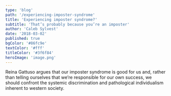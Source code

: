 ```yaml
---
type: 'blog'
path: '/experiencing-imposter-syndrome'
title: 'Experiencing imposter syndrome?'
subtitle: 'That’s probably because you’re an imposter'
author: 'Caleb Sylvest'
date: '2018-03-02'
published: true
bgColor: '#86fc9e'
textColor: '#fff'
titleColor: '#3f6f84'
heroImage: 'image.png'
---
```


Reina Gattuso argues that our imposter syndrome is good for us and, rather than telling ourselves that we’re responsible for our own success, we should confront the systemic discrimination and pathological individualism inherent to western society.
